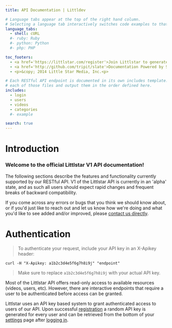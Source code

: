 ```yaml
---
title: API Documentation | Littldev

# Language tabs appear at the top of the right hand column.
# Selecting a language tab interactively switches code examples to that language
language_tabs:
  - shell: cURL
  #- ruby: Ruby
  #- python: Python
  #- php: PHP

toc_footers:
  - <a href='https://littlstar.com/register'>Join Littlstar to generate an API Key</a>
  - <a href='http://github.com/tripit/slate'>Documentation Powered by Slate</a>
  - <p>&copy; 2014 Little Star Media, Inc.<p>

# Each RESTful API endpoint is documented in its own includes template. The site layout will iterate over
# each of those files and output them in the order defined here.
includes:
  - login
  - users
  - videos
  - categories
  #- example

search: true
---
```


# Introduction

### Welcome to the official Littlstar V1 API documentation!

The following sections describe the features and functionality currently supported by our RESTful API. V1 of the Littlstar API is currently in an 'alpha' state, and as such all users should expect rapid changes and frequent breaks of backward compatibility.

If you come across any errors or bugs that you think we should know about, or if you'd just like to reach out and let us know how we're doing and what you'd like to see added and/or improved, please <a href="mailto:support@littlstar.com?subject=API%20Feedback">contact us directly</a>.

# Authentication

> To authenticate your request, include your API key in an X-Apikey header:

```shell
curl -H "X-Apikey: a1b2c3d4e5f6g7h8i9j" "endpoint"
```

> Make sure to replace `a1b2c3d4e5f6g7h8i9j` with your actual API key.

Most of the Littlstar API offers read-only access to available resources (videos, users, etc). However, there are interactive endpoints that require a user to be authenticated before access can be granted.

Littlstar uses an API key based system to grant authenticated access to users of our API. Upon successful [registration](https://littlstar.com/register) a random API key is generated for every user and can be retrieved from the bottom of your [settings](https://littlstar.com/settings) page after [logging in](https://littlstar.com/login).

<!-- All individual RESTful endpoint documentation sections output below this point are defined in the source/includes/ directory. -->
